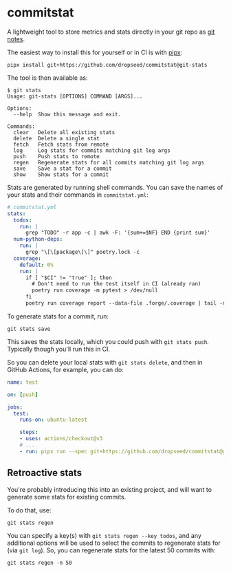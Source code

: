 # commitstat

A lightweight tool to store metrics and stats directly in your git repo as [git notes](https://git-scm.com/docs/git-notes).

The easiest way to install this for yourself or in CI is with [pipx](https://pypa.github.io/pipx/):

```console
pipx install git+https://github.com/dropseed/commitstat@git-stats
```

The tool is then available as:

```console
$ git stats
Usage: git-stats [OPTIONS] COMMAND [ARGS]...

Options:
  --help  Show this message and exit.

Commands:
  clear   Delete all existing stats
  delete  Delete a single stat
  fetch   Fetch stats from remote
  log     Log stats for commits matching git log args
  push    Push stats to remote
  regen   Regenerate stats for all commits matching git log args
  save    Save a stat for a commit
  show    Show stats for a commit
```

Stats are generated by running shell commands.
You can save the names of your stats and their commands in `commitstat.yml`:

```yaml
# commitstat.yml
stats:
  todos:
    run: |
      grep "TODO" -r app -c | awk -F: '{sum+=$NF} END {print sum}'
  num-python-deps:
    run: |
      grep "\[\[package\]\]" poetry.lock -c
  coverage:
    default: 0%
    run: |
      if [ "$CI" != "true" ]; then
        # Don't need to run the test itself in CI (already ran)
        poetry run coverage -m pytest > /dev/null
      fi
      poetry run coverage report --data-file .forge/.coverage | tail -n 1 | awk '{print $4}'
```

To generate stats for a commit, run:

```console
git stats save
```

This saves the stats locally, which you could push with `git stats push`.
Typically though you'll run this in CI.

So you can delete your local stats with `git stats delete`,
and then in GitHub Actions, for example, you can do:

```yaml
name: test

on: [push]

jobs:
  test:
    runs-on: ubuntu-latest

    steps:
    - uses: actions/checkout@v3
    # ...
    - run: pipx run --spec git+https://github.com/dropseed/commitstat@git-stats git-stats ci

```

## Retroactive stats

You're probably introducing this into an existing project,
and will want to generate some stats for existing commits.

To do that, use:

```console
git stats regen
```

You can specify a key(s) with `git stats regen --key todos`,
and any additional options will be used to select the commits to regenerate stats for (via `git log`).
So, you can regenerate stats for the latest 50 commits with:

```console
git stats regen -n 50
```
